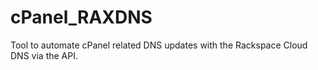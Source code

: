 # cPanel_RAXDNS
Tool to automate cPanel related DNS updates with the Rackspace Cloud DNS via the API. 
